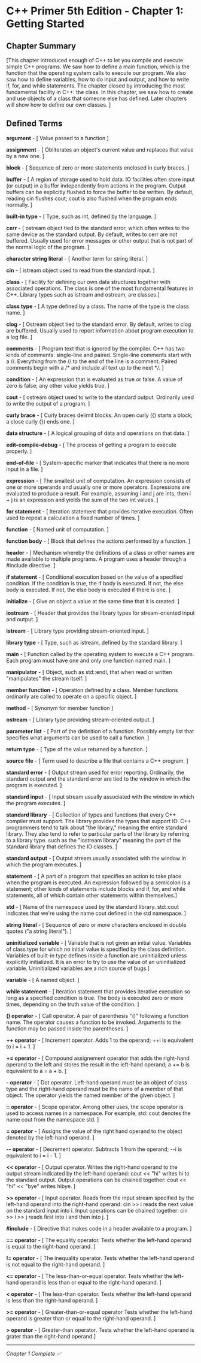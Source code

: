 ﻿# C++ Primer 5th Edition - Chapter 1: Getting Started

## Chapter Summary

[This chapter introduced enough of C++ to let you compile and execute simple C++ programs. We saw how to define a main function, 
which is the function that the operating system calls to execute our program. We also saw how to define variables, how to do input
 and output, and how to write if, for, and while statements. The chapter closed by introducing the most fundamental facility in C++:
 the class. In this chapter, we saw how to create and use objects of a class that someone else has defined. Later chapters will show 
how to define our own classes.
  ]

## Defined Terms

**argument** - [ Value passed to a function ]

**assignment** - [ Obliterates an object's current value and replaces that value by a new one. ]

**block** - [ Sequence of zero or more statements enclosed in curly braces. ]

**buffer** - [ A region of storage used to hold data. IO facilities often store input (or output) in a buffer independently from 
actions in the program. Output buffers can be explicitly flushed to force the buffer to be written. By default, reading cin flushes cout; 
cout is also flushed when the program ends normally. ]

**built-in type** - [ Type, such as int, defined by the language. ]

**cerr** - [ ostream object tied to the standard error, which often writes to the same device as the standard output. By default, writes 
to cerr are not buffered. Usually used for error messages or other output that is not part of the normal logic of the program. ]

**character string literal** - [ Another term for string literal. ]

**cin** - [ istream object used to read from the standard input. ]

**class** - [ Facility for defining our own data structures together with associated operations. The class is one of the most fundamental 
features in C++. Library types such as istream and ostream, are classes.]

**class type** - [ A type defined by a class. The name of the type is the class name. ]

**clog** - [ Ostream object tied to the standard error. By default, writes to clog are buffered. Usually used to report information about program 
execution to a log file. ]

**comments** - [ Program text that is ignored by the compiler. C++ has two kinds of comments: single-line and paired. Single-line comments start with a //. 
Everything from the // to the end of the line is a comment. Paired comments begin with a /* and include all text up to the next */. ]

**condition** - [ An expression that is evaluated as true or false. A value of zero is false; any other value yields true. ]

**cout** - [ ostream object used to write to the standard output. Ordinarily used to write the output of a program. ]

**curly brace** - [ Curly braces delimit blocks. An open curly ({) starts a block; a close curly (}) ends one. ]

**data structure** - [ A logical grouping of data and operations on that data. ]

**edit-compile-debug** - [ The process of getting a program to execute properly. ]

**end-of-file** - [ System-specific marker that indicates that there is no more input in a file. ]

**expression** - [ The smallest unit of computation. An expression consists of one or more operands and usually one or more operators. Expressions are 
evaluated to produce a result. For example, assuming i and j are ints, then i + j is an expression and yields the sum of the two int values. ]

**for statement** - [ Iteration statement that provides iterative execution. Often used to repeat a calculation a fixed number of times. ]

**function** - [ Named unit of computation. ]

**function body** - [ Block that defines the actions performed by a function. ]

**header** - [ Mechanism whereby the definitions of a class or other names are made available to multiple programs. A program uses a header through a #include directive. ]

**if statement** - [ Conditional execution based on the value of a specified condition. If the condition is true, the if body is executed. If not, the else body is executed. 
If not, the else body is executed if there is one. ]

**initialize** - [ Give an object a value at the same time that it is created. ]

**iostream** - [ Header that provides the library types for stream-oriented input and output. ]

**istream** - [ Library type providing stream-oriented input. ]

**library type** - [ Type, such as istream, defined by the standard library. ]

**main** - [ Function called by the operating system to execute a C++ program. Each program must have one and only one function named main. ]

**manipulator** - [ Object, such as std::endl, that when read or written "manipulates" the stream itself. ]

**member function** - [ Operation defined by a class. Member functions ordinarily are called to operate on a specific object. ]

**method** - [ Synonym for member function ]

**ostream** - [ Library type providing stream-oriented output. ]

**parameter list** - [ Part of the definition of a function. Possibly empty list that specifies what arguments can be used to call a function. ]

**return type** - [ Type of the value returned by a function. ]

**source file** - [ Term used to describe a file that contains a C++ program. ]

**standard error** - [ Output stream used for error reporting. Ordinarily, the standard output and the standard error are tied to the window in which 
the program is executed. ]

**standard input** - [ Input stream usually associated with the window in which the program executes. ]

**standard library** - [ Collection of types and functions that every C++ compiler must support. The library provides the types that support IO. C++ programmers 
tend to talk about "the library," meaning the entire standard library. They also tend to refer to particular parts of the library by referring to a library type. 
such as the "iostream library" meaning the part of the standard library that defines the IO classes. ]

**standard output** - [ Output stream usually associated with the window in which the program executes. ]

**statement** - [ A part of a program that specifies an action to take place when the program is executed. An expression followed by a semicolon is a statement; 
other kinds of statements include blocks and if, for, and while statements, all of which contain other statements within themselves.]

**std** - [ Name of the namespace used by the standard library. std::cout indicates that we're using the name cout defined in the std namespace. ]

**string literal** - [ Sequence of zero or more characters enclosed in double quotes ("a string literal"). ]

**uninitialized variable** - [ Variable that is not given an initial value. Variables of class type for which no initial value is specified by the class definition. 
Variables of built-in type defines inside a function are uninitialized unless explicitly initialized. It is an error to try to use the value of an uninitialized 
variable. Uninitialized variables are a rich source of bugs.]

**variable** - [ A named object. ]

**while statement** - [ Iteration statement that provides iterative execution so long as a specified condition is true. The body is executed zero or more times, 
depending on the truth value of the condition. ]

**() operator** - [ Call operator. A pair of parenthesis "()" following a function name. The operator causes a function to be invoked. Arguments to the function 
may be passed inside the parentheses. ]

**++ operator** - [ Increment operator. Adds 1 to the operand; ++i is equivalent to i = i + 1. ]

**+= operator** - [ Compound assignement operator that adds the right-hand operand to the left and stores the result in the left-hand operand; a += b is 
equivalent to a = a + b. ]

**- operator** - [ Dot operator. Left-hand operand must be an object of class type and the right-hand operand must be the name of a member of that object.
The operator yields the named member of the given object. ]

**:: operator** - [ Scope operator. Among other uses, the scope operator is used to access names in a namespace. For example, std::cout denotes the name 
cout from the namespace std. ]

**= operator** - [ Assigns the value of the right hand operand to the object denoted by the left-hand operand. ]

**-- operator** - [ Decrement operator. Subtracts 1 from the operand; --i is equivalent to i = i - 1. ]

**<< operator** - [ Output operator. Writes the right-hand operand to the output stream indicated by the left-hand operand: cout << "hi" writes hi to 
the standard output. Output operations can be chained together: cout << "hi" << "bye" writes hibye. ]

**>> operator** - [ Input operator. Reads from the input stream specified by the left-hand operand into the right-hand operand: cin >> i reads the 
next value on the standard input into i. Input operations can be chained together: cin >> i >> j reads first into i and then into j. ]

**#include** - [ Directive that makes code in a header available to a program. ]

**== operator** - [ The equality operator. Tests whether the left-hand operand is equal to the right-hand operand. ]

**!= operator** - [ The inequality operator. Tests whether the left-hand operand is not equal to the right-hand operand. ]

**<= operator** - [ The less-than-or-equal operator. Tests whether the left-hand operand is less than or equal to the right-hand operand. ]

**< operator** - [ The less-than operator. Tests whether the left-hand operand is less than the right-hand operand. ]

**>= operator** - [ Greater-than-or-equal operator Tests whether the left-hand operand is greater than or equal to the right-hand operand. ]

**> operator** - [ Greater-than operator. Tests whether the left-hand operand is grater than the right-hand operand.]


---

*Chapter 1 Complete ✅*